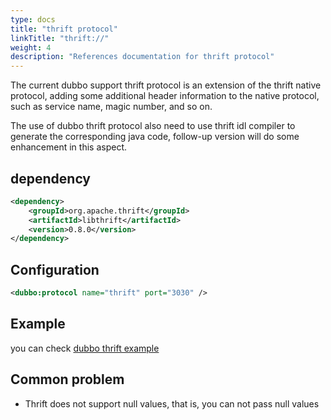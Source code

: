 ```yaml
---
type: docs
title: "thrift protocol"
linkTitle: "thrift://"
weight: 4
description: "References documentation for thrift protocol"
---
```


The current dubbo support thrift protocol is an extension of the thrift native protocol, adding some additional header information to the native protocol, such as service name, magic number, and so on.

The use of dubbo thrift protocol also need to use thrift idl compiler to generate the corresponding java code, follow-up version will do some enhancement in this aspect.

## dependency

```xml
<dependency>
    <groupId>org.apache.thrift</groupId>
    <artifactId>libthrift</artifactId>
    <version>0.8.0</version>
</dependency>
```

## Configuration


```xml
<dubbo:protocol name="thrift" port="3030" />
```

## Example

you can check [dubbo thrift example](https://github.com/apache/dubbo/tree/master/dubbo-rpc/dubbo-rpc-thrift/src/test/java/com/alibaba/dubbo/rpc/protocol/thrift/examples)

## Common problem

* Thrift does not support null values, that is, you can not pass null values


